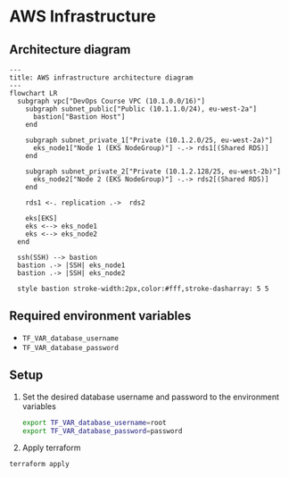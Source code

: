 # AWS Infrastructure

## Architecture diagram

```mermaid
---
title: AWS infrastructure architecture diagram
---
flowchart LR
  subgraph vpc["DevOps Course VPC (10.1.0.0/16)"]
    subgraph subnet_public["Public (10.1.1.0/24), eu-west-2a"]
      bastion["Bastion Host"]
    end

    subgraph subnet_private_1["Private (10.1.2.0/25, eu-west-2a)"]
      eks_node1["Node 1 (EKS NodeGroup)"] -.-> rds1[(Shared RDS)]
    end

    subgraph subnet_private_2["Private (10.1.2.128/25, eu-west-2b)"]
      eks_node2["Node 2 (EKS NodeGroup)"] -.-> rds2[(Shared RDS)]
    end

    rds1 <-. replication .->  rds2

    eks[EKS]
    eks <--> eks_node1
    eks <--> eks_node2
  end

  ssh(SSH) --> bastion
  bastion .-> |SSH| eks_node1
  bastion .-> |SSH| eks_node2

  style bastion stroke-width:2px,color:#fff,stroke-dasharray: 5 5

```

## Required environment variables
- `TF_VAR_database_username`
- `TF_VAR_database_password`


## Setup

1. Set the desired database username and password to the environment variables
   ```sh
   export TF_VAR_database_username=root
   export TF_VAR_database_password=password
   ```

2. Apply terraform
  ```sh
  terraform apply
  ```

